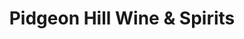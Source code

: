 ---
title: "Pidgeon Hill Wine & Spirits"
url: /huntington-station/pidgeon-hill-wine-and-spirits/
shop: alcohol
---